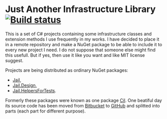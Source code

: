 # Just Another Infrastructure Library [![Build status](https://ci.appveyor.com/api/projects/status/thaf807e5s5jybwe?svg=true)](https://ci.appveyor.com/project/hoborg91/jail)

This is a set of C# projects containing some infrastructure classes and extension methods I use frequently in my works.
I have decided to place it in a remote repository and make a NuGet package to be able to include it to every new project I need.
I do not suppose that someone else might find this usefull. But if yes, then use it like you want and like MIT license suggest.

Projects are being distributed as ordinary NuGet packages:
* [Jail](https://www.nuget.org/packages/Jail/), 
* [Jail.Design](https://www.nuget.org/packages/Jail.Design/), 
* [Jail.HelpersForTests](https://www.nuget.org/packages/Jail.HelpersForTests/).

Formerly these packages were known as one package [Cil](https://www.nuget.org/packages/Cil/).
One beatiful day its source code has been moved from [Bitbucket](https://bitbucket.org/hoborg91/cil) to [GitHub](https://github.com/hoborg91/jail) and splitted into parts (each part for different purpose).
